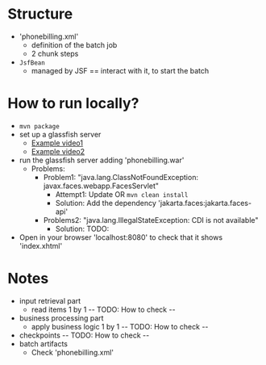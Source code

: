 # Structure
* 'phonebilling.xml'
  * definition of the batch job
  * 2 chunk steps
* `JsfBean`
  * managed by JSF == interact with it, to start the batch

# How to run locally?
* `mvn package`
* set up a glassfish server
  * [Example video1](https://www.youtube.com/watch?v=AJxBg90HM4s)
  * [Example video2](https://www.youtube.com/watch?v=Z0fB4Mkmi3A)
* run the glassfish server adding 'phonebilling.war'
  * Problems:
    * Problem1: "java.lang.ClassNotFoundException: javax.faces.webapp.FacesServlet"
      * Attempt1: Update OR `mvn clean install`
      * Solution: Add the dependency 'jakarta.faces:jakarta.faces-api'
    * Problems2: "java.lang.IllegalStateException: CDI is not available"
      * Solution: TODO:
* Open in your browser 'localhost:8080' to check that it shows 'index.xhtml'

# Notes
* input retrieval part
  * read items 1 by 1              -- TODO: How to check --
* business processing part
  * apply business logic 1 by 1    -- TODO: How to check --
* checkpoints         -- TODO: How to check --
* batch artifacts
  * Check 'phonebilling.xml'
